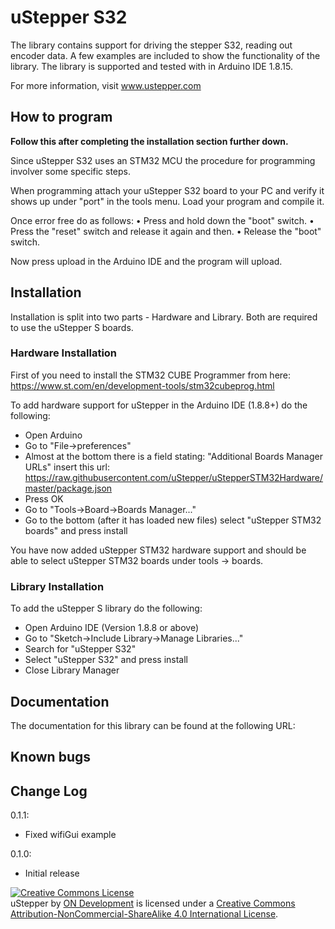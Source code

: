# uStepper S32

The library contains support for driving the stepper S32, reading out encoder data. A few examples are included to show the functionality of the library.
The library is supported and tested with in Arduino IDE 1.8.15.

For more information, visit www.ustepper.com

## How to program

**Follow this after completing the installation section further down.**

Since uStepper S32 uses an STM32 MCU the procedure for programming involver some specific steps.

When programming attach your uStepper S32 board to your PC and verify it shows up under "port" in the tools menu.
Load your program and compile it.
 
Once error free do as follows:
• Press and hold down the "boot" switch.
• Press the "reset" switch and release it again and then.
• Release the "boot" switch.

Now press upload in the Arduino IDE and the program will upload.

## Installation

Installation is split into two parts - Hardware and Library. Both are required to use the uStepper S boards.

### Hardware Installation 

First of you need to install the STM32 CUBE Programmer from here: https://www.st.com/en/development-tools/stm32cubeprog.html

To add hardware support for uStepper in the Arduino IDE (1.8.8+) do the following:
 - Open Arduino
 - Go to "File->preferences"
 - Almost at the bottom there is a field stating: "Additional Boards Manager URLs" insert this url: https://raw.githubusercontent.com/uStepper/uStepperSTM32Hardware/master/package.json
 - Press OK
 - Go to "Tools->Board->Boards Manager..."
 - Go to the bottom (after it has loaded new files) select "uStepper STM32 boards" and press install

You have now added uStepper STM32 hardware support and should be able to select uStepper STM32 boards under tools -> boards.

### Library Installation

To add the uStepper S library do the following:
- Open Arduino IDE (Version 1.8.8 or above)
- Go to "Sketch->Include Library->Manage Libraries..."
- Search for "uStepper S32"
- Select "uStepper S32" and press install
- Close Library Manager

## Documentation
The documentation for this library can be found at the following URL:

## Known bugs

## Change Log
0.1.1:	
- Fixed wifiGui example

0.1.0:	
- Initial release

<a rel="license" href="http://creativecommons.org/licenses/by-nc-sa/4.0/"><img alt="Creative Commons License" style="border-width:0" src="https://i.creativecommons.org/l/by-nc-sa/4.0/88x31.png" /></a><br /><span xmlns:dct="http://purl.org/dc/terms/" property="dct:title">uStepper</span> by <a xmlns:cc="http://creativecommons.org/ns#" href="www.ustepper.com" property="cc:attributionName" rel="cc:attributionURL">ON Development</a> is licensed under a <a rel="license" href="http://creativecommons.org/licenses/by-nc-sa/4.0/">Creative Commons Attribution-NonCommercial-ShareAlike 4.0 International License</a>.
